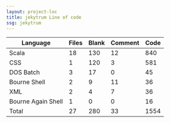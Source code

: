 ```yaml
---
layout: project-loc
title: jekytrum Line of code
ssg: jekytrum
---
```

<div class="table-responsive">
<table class="table">
<thead><tr>
<th>Language</th>
<th>Files</th>
<th>Blank</th>
<th>Comment</th>
<th>Code</th>
</tr></thead><tbody>
<tr><td>Scala</td><td> 18</td><td> 130</td><td> 12</td><td> 840</td></tr>
<tr><td>CSS</td><td> 1</td><td> 120</td><td> 3</td><td> 581</td></tr>
<tr><td>DOS Batch</td><td> 3</td><td> 17</td><td> 0</td><td> 45</td></tr>
<tr><td>Bourne Shell</td><td> 2</td><td> 9</td><td> 11</td><td> 36</td></tr>
<tr><td>XML</td><td> 2</td><td> 4</td><td> 7</td><td> 36</td></tr>
<tr><td>Bourne Again Shell</td><td> 1</td><td> 0</td><td> 0</td><td> 16</td></tr>
<tr><td>Total</td><td>27</td><td>280</td><td>33</td><td>1554</td></tr>
</tbody></table></div>

